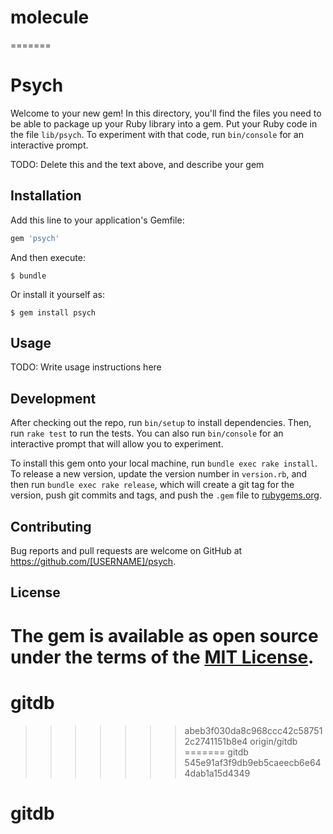 # molecule
=======
# Psych

Welcome to your new gem! In this directory, you'll find the files you need to be able to package up your Ruby library into a gem. Put your Ruby code in the file `lib/psych`. To experiment with that code, run `bin/console` for an interactive prompt.

TODO: Delete this and the text above, and describe your gem

## Installation

Add this line to your application's Gemfile:

```ruby
gem 'psych'
```

And then execute:

    $ bundle

Or install it yourself as:

    $ gem install psych

## Usage

TODO: Write usage instructions here

## Development

After checking out the repo, run `bin/setup` to install dependencies. Then, run `rake test` to run the tests. You can also run `bin/console` for an interactive prompt that will allow you to experiment.

To install this gem onto your local machine, run `bundle exec rake install`. To release a new version, update the version number in `version.rb`, and then run `bundle exec rake release`, which will create a git tag for the version, push git commits and tags, and push the `.gem` file to [rubygems.org](https://rubygems.org).

## Contributing

Bug reports and pull requests are welcome on GitHub at https://github.com/[USERNAME]/psych.

## License

The gem is available as open source under the terms of the [MIT License](https://opensource.org/licenses/MIT).
=======

# gitdb
>>>>>>> abeb3f030da8c968ccc42c587512c2741151b8e4
>>>>>>> origin/gitdb
=======
>>>>>>> gitdb
>>>>>>> 545e91af3f9db9eb5caeecb6e644dab1a15d4349
# gitdb

